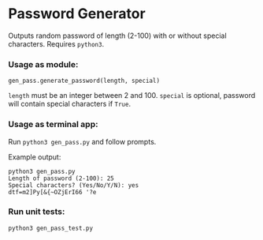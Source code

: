 # Password Generator

Outputs random password of length (2-100) with or without special characters. Requires `python3`.

### Usage as module:

`gen_pass.generate_password(length, special)`

`length` must be an integer between 2 and 100. `special` is optional, password will contain special characters if `True`.

### Usage as terminal app:

Run `python3 gen_pass.py` and follow prompts.

Example output:

    python3 gen_pass.py    
    Length of password (2-100): 25
    Special characters? (Yes/No/Y/N): yes
    dtf=m2]Py[&{~OZjErI66 '?e

### Run unit tests:

`python3 gen_pass_test.py`